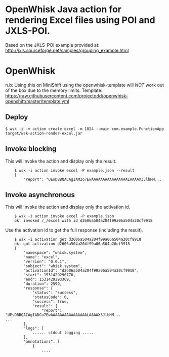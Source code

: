 # OpenWhisk Java action for rendering Excel files using POI and JXLS-POI.
Based on the JXLS-POI example provided at: http://jxls.sourceforge.net/samples/grouping_example.html

# OpenWhisk #

n.b: Using this on MiniShift using the openwhisk-template will *NOT* work out of the box due to the memory limits. Template: https://raw.githubusercontent.com/projectodd/openwhisk-openshift/master/template.yml

## Deploy ##
``
$ wsk -i -v action create excel -m 1024 --main com.example.FunctionApp target/wsk-action-render-excel.jar
``
    
## Invoke blocking ##
This will invoke the action and display only the result.
```
    $ wsk -i action invoke excel -P example.json --result
    {
        "report": "UEsDBBQACAgIAM2o7EwAAAAAAAAAAAAAAAALAAAAX3JlbHM...
```
     
## Invoke asynchronous ##
This will invoke the action and display only the activation id.
```
    $ wsk -i action invoke excel -P example.json 
    ok: invoked /_/excel with id d2606a504a204f99a06a504a20cf9918
```
Use the activation id to get the full response (including the result).
```
    $ wsk -i activation get d2606a504a204f99a06a504a20cf9918
    ok: got activation d2606a504a204f99a06a504a20cf9918
    {
        "namespace": "whisk.system",
        "name": "excel",
        "version": "0.0.1",
        "subject": "whisk.system",
        "activationId": "d2606a504a204f99a06a504a20cf9918",
        "start": 1531429290770,
        "end": 1531429293369,
        "duration": 2599,
        "response": {
            "status": "success",
            "statusCode": 0,
            "success": true,
            "result": {
                "report": "UEsDBBQACAgIADCo7EwAAAAAAAAAAAAAAAALAAAAX3JlbHM...
...
        },
        "logs": [
            ...... stdout logging .....
        ],
        "annotations": [
            {
                ....
```
